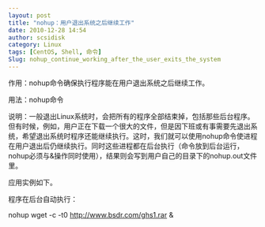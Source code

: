 ```yaml
---
layout: post
title: "nohup：用户退出系统之后继续工作"
date: 2010-12-28 14:54
author: scsidisk
category: Linux
tags: [CentOS, Shell, 命令]
Slug: nohup_continue_working_after_the_user_exits_the_system
---
```


作用：nohup命令确保执行程序能在用户退出系统之后继续工作。

用法：nohup命令

说明：一般退出Linux系统时，会把所有的程序全部结束掉，包括那些后台程序。但有时候，例如，用户正在下载一个很大的文件，但是因下班或有事需要先退出系统，希望退出系统时程序还能继续执行。这时，我们就可以使用nohup命令使进程在用户退出后仍继续执行。同时这些进程都在后台执行（命令放到后台运行，nohup必须与&操作同时使用），结果则会写到用户自己的目录下的nohup.out文件里。

应用实例如下。

程序在后台自动执行：

nohup wget -c -t0 http://www.bsdr.com/ghs1.rar &

<div class="posttagsblock">
</div>

